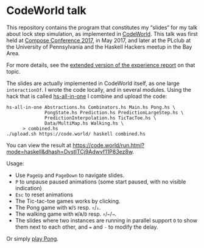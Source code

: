 CodeWorld talk
==============

This repository contains the program that constitutes my “slides“ for my talk
about lock step simulation, as implemented in [CodeWorld]. This talk was first
held at [Compose Conference 2017], in May 2017, and later at the PLclub at the
University of Pennsylvania and the Haskell Hackers meetup in the Bay Area.

For more details, see the [extended version of the experience
report](https://arxiv.org/abs/1705.09704) on that topic.

The slides are actually implemented in CodeWorld itself, as one large
`interactionOf`. I wrote the code locally, and in several modules. Using the
hack that is called [hs-all-in-one] I combine and upload the code:

    hs-all-in-one Abstractions.hs Combinators.hs Main.hs Pong.hs \
                  PongState.hs Prediction.hs PredictionLargeStep.hs \
                  PredictionInterpolation.hs TicTacToe.hs \
                  Data/MultiMap.hs Walking.hs \
		  > combined.hs
    ./upload.sh https://code.world/ haskell combined.hs

You can view the result at
<https://code.world/run.html?mode=haskell&dhash=DvstITCj9Adwvf11P83ez8w>.

Usage:
 * Use `PageUp` and `PageDown` to navigate slides.
 * `P` to unpause paused animations (some start paused, with no visible indication)
 * `Esc` to reset animations
 * The Tic-tac-toe games works by clicking.
 * The Pong game with `W`/`S` resp. `↑`/`↓`.
 * The walking game with `W`/`A`/`D` resp. `↑`/`←`/`→`.
 * The slides where two instances are running in parallel support `O` to show
   them next to each other, and `=` and `-` to modify the delay.

Or simply [play Pong].

[CodeWorld]: https://code.world/
[Compose Conference 2017]: http://www.composeconference.org/2017/program/
[hs-all-in-one]: https://github.com/nomeata/hs-all-in-one
[play Pong]: https://is.gd/codeworldpong-

